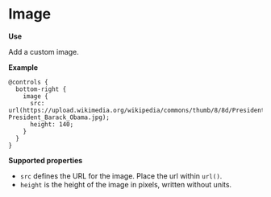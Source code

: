# Image

**Use**

Add a custom image.

**Example**

```
@controls {
  bottom-right {
    image {
      src: url(https://upload.wikimedia.org/wikipedia/commons/thumb/8/8d/President_Barack_Obama.jpg/220px-President_Barack_Obama.jpg);
      height: 140;
    }
  }
}
```

**Supported properties**

* `src` defines the URL for the image. Place the url within `url()`.
* `height` is the height of the image in pixels, written without units.
